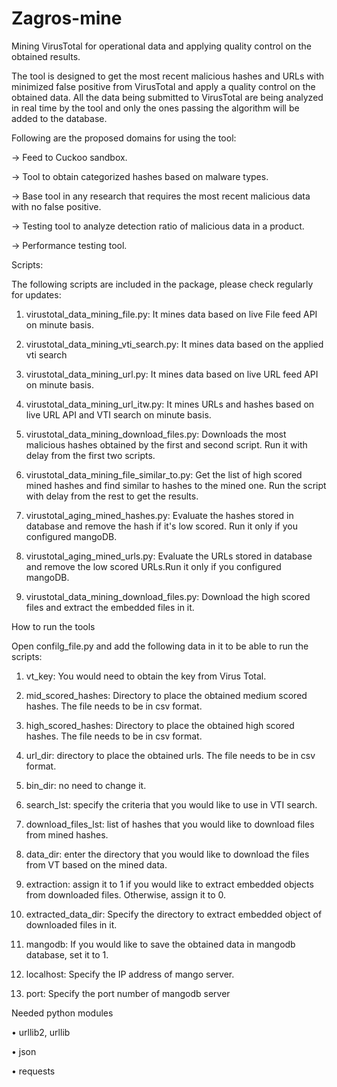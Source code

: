 # Zagros-mine
Mining VirusTotal for operational data and applying quality control on the obtained results.

The tool is designed to get the most recent malicious hashes and URLs with minimized false positive from VirusTotal and apply a quality control on the obtained data. All the data being submitted to VirusTotal are being analyzed in real time by the tool and only the ones passing the algorithm will be added to the database. 


Following are the proposed domains for using the tool: 

-> Feed to Cuckoo sandbox. 

-> Tool to obtain categorized hashes based on malware types. 

-> Base tool in any research that requires the most recent malicious data with no false positive. 

-> Testing tool to analyze detection ratio of malicious data in a product. 

-> Performance testing tool.


Scripts:

The following scripts are included in the package, please check regularly for updates:

1.	virustotal_data_mining_file.py: It mines data based on live File feed API on minute basis. 

2.	virustotal_data_mining_vti_search.py: It mines data based on the applied vti search

3.	virustotal_data_mining_url.py: It mines data based on live URL feed API on minute basis.

4.  virustotal_data_mining_url_itw.py: It mines URLs and hashes based on live URL API and VTI search on minute basis.

5.  virustotal_data_mining_download_files.py: Downloads the most malicious hashes obtained by the first and second script. Run it with delay from the first two scripts.

6.  virustotal_data_mining_file_similar_to.py: Get the list of high scored mined hashes and find similar to hashes to the mined one. Run the script with delay from the rest to get the results.

7. virustotal_aging_mined_hashes.py: Evaluate the hashes stored in database and remove the hash if it's low scored. Run it only if you configured mangoDB.

8. virustotal_aging_mined_urls.py: Evaluate the URLs stored in database and remove the low scored URLs.Run it only if you configured mangoDB.

9. virustotal_data_mining_download_files.py: Download the high scored files and extract the embedded files in it.

How to run the tools

Open confilg_file.py and add the following data in it to be able to run the scripts:

1.	vt_key: You would need to obtain the key from Virus Total.

2.	mid_scored_hashes: Directory to place the obtained medium scored hashes. The file needs to be in csv format.

3.	high_scored_hashes: Directory to place the obtained high scored hashes. The file needs to be in csv format.

4.	url_dir: directory to place the obtained urls. The file needs to be in csv format.

5.	bin_dir: no need to change it.

6.	search_lst: specify the criteria that you would like to use in VTI search.

7.   download_files_lst: list of hashes that you would like to download files from mined hashes. 

8.   data_dir: enter the directory that you would like to download the files from VT based on the mined data.

9.   extraction: assign it to 1 if you would like to extract embedded objects from downloaded files. Otherwise, assign it to 0.

10.  extracted_data_dir: Specify the directory to extract embedded object of downloaded files in it.

11.  mangodb: If you would like to save the obtained data in mangodb database, set it to 1.

12. localhost: Specify the IP address of mango server.

13. port: Specify the port number of mangodb server

Needed python modules

•	urllib2, urllib

•	json

•	requests

